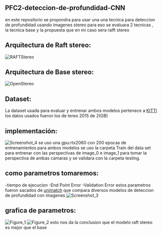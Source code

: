## PFC2-deteccion-de-profundidad-CNN
en este repositorio se propondra para usar una una tecnica para deteccion de profundidad usando imagenes stereo
para eso se evaluara 2 tecnicas , la tecnica base y la propuesta que en mi caso sera ralft stereo 
## Arquitectura de Raft stereo:
![RAFTStereo](https://github.com/6162636465/PFC2-deteccion-de-profundidad-CNN/assets/40539959/1a0ce4b9-643c-467d-975b-6ab72310905c)
## Arquitectura de Base stereo:
![OpenStereo](https://github.com/6162636465/PFC2-deteccion-de-profundidad-CNN/assets/40539959/a8384ddc-3824-4915-b41e-f528fd683795)
## Dataset:
La dataset usada para evaluar y entrenar ambos modelos pertenece a [KITTI](https://www.cvlibs.net/datasets/kitti/eval_scene_flow.php?benchmark=stereo) 
los datos usados fueron los de tereo 2015 de 2(GB)
## implementación:
![Screenshot_4](https://github.com/6162636465/PFC2-deteccion-de-profundidad-CNN/assets/40539959/2e9ff8aa-a6b1-4048-800a-43f3cd905cde)
se uso una gpu:rtx2060 con 200 epocas de entrenamientos para ambos modelos se uso la carpeta Train del data set para entrenar con las perspectivas de image_0 e image_1 para tomar la perspectiva de ambas camaras y se validara con la carpeta testing.
## como parametros tomaremos:
-tiempo de ejecucion
-End Point Error
-Validation Error
estos parametros fueron sacados de  [unimatch](https://github.com/autonomousvision/unimatch) que compara diversos modelos de deteccion de profundidad con imagenes
![Screenshot_3](https://github.com/6162636465/PFC2-deteccion-de-profundidad-CNN/assets/40539959/0b14fb6f-26b0-46d6-a937-dac67794ffa9)
## grafica de parametros:
![Figure_1](https://github.com/6162636465/PFC2-deteccion-de-profundidad-CNN/assets/40539959/47b4f419-fdcc-48eb-944e-948b2124683a)
![Figure_2](https://github.com/6162636465/PFC2-deteccion-de-profundidad-CNN/assets/40539959/4e64433c-4335-4c8d-8914-c8921f6b46d5)
esto nos da la conclusion que el modelo raft stereo es mejor que el base

